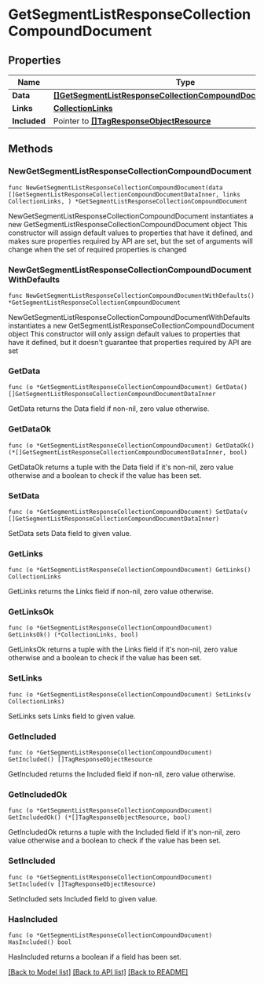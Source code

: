 # GetSegmentListResponseCollectionCompoundDocument

## Properties

Name | Type | Description | Notes
------------ | ------------- | ------------- | -------------
**Data** | [**[]GetSegmentListResponseCollectionCompoundDocumentDataInner**](GetSegmentListResponseCollectionCompoundDocumentDataInner.md) |  | 
**Links** | [**CollectionLinks**](CollectionLinks.md) |  | 
**Included** | Pointer to [**[]TagResponseObjectResource**](TagResponseObjectResource.md) |  | [optional] 

## Methods

### NewGetSegmentListResponseCollectionCompoundDocument

`func NewGetSegmentListResponseCollectionCompoundDocument(data []GetSegmentListResponseCollectionCompoundDocumentDataInner, links CollectionLinks, ) *GetSegmentListResponseCollectionCompoundDocument`

NewGetSegmentListResponseCollectionCompoundDocument instantiates a new GetSegmentListResponseCollectionCompoundDocument object
This constructor will assign default values to properties that have it defined,
and makes sure properties required by API are set, but the set of arguments
will change when the set of required properties is changed

### NewGetSegmentListResponseCollectionCompoundDocumentWithDefaults

`func NewGetSegmentListResponseCollectionCompoundDocumentWithDefaults() *GetSegmentListResponseCollectionCompoundDocument`

NewGetSegmentListResponseCollectionCompoundDocumentWithDefaults instantiates a new GetSegmentListResponseCollectionCompoundDocument object
This constructor will only assign default values to properties that have it defined,
but it doesn't guarantee that properties required by API are set

### GetData

`func (o *GetSegmentListResponseCollectionCompoundDocument) GetData() []GetSegmentListResponseCollectionCompoundDocumentDataInner`

GetData returns the Data field if non-nil, zero value otherwise.

### GetDataOk

`func (o *GetSegmentListResponseCollectionCompoundDocument) GetDataOk() (*[]GetSegmentListResponseCollectionCompoundDocumentDataInner, bool)`

GetDataOk returns a tuple with the Data field if it's non-nil, zero value otherwise
and a boolean to check if the value has been set.

### SetData

`func (o *GetSegmentListResponseCollectionCompoundDocument) SetData(v []GetSegmentListResponseCollectionCompoundDocumentDataInner)`

SetData sets Data field to given value.


### GetLinks

`func (o *GetSegmentListResponseCollectionCompoundDocument) GetLinks() CollectionLinks`

GetLinks returns the Links field if non-nil, zero value otherwise.

### GetLinksOk

`func (o *GetSegmentListResponseCollectionCompoundDocument) GetLinksOk() (*CollectionLinks, bool)`

GetLinksOk returns a tuple with the Links field if it's non-nil, zero value otherwise
and a boolean to check if the value has been set.

### SetLinks

`func (o *GetSegmentListResponseCollectionCompoundDocument) SetLinks(v CollectionLinks)`

SetLinks sets Links field to given value.


### GetIncluded

`func (o *GetSegmentListResponseCollectionCompoundDocument) GetIncluded() []TagResponseObjectResource`

GetIncluded returns the Included field if non-nil, zero value otherwise.

### GetIncludedOk

`func (o *GetSegmentListResponseCollectionCompoundDocument) GetIncludedOk() (*[]TagResponseObjectResource, bool)`

GetIncludedOk returns a tuple with the Included field if it's non-nil, zero value otherwise
and a boolean to check if the value has been set.

### SetIncluded

`func (o *GetSegmentListResponseCollectionCompoundDocument) SetIncluded(v []TagResponseObjectResource)`

SetIncluded sets Included field to given value.

### HasIncluded

`func (o *GetSegmentListResponseCollectionCompoundDocument) HasIncluded() bool`

HasIncluded returns a boolean if a field has been set.


[[Back to Model list]](../README.md#documentation-for-models) [[Back to API list]](../README.md#documentation-for-api-endpoints) [[Back to README]](../README.md)



